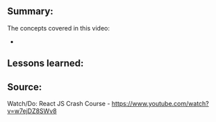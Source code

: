 ## Summary:
The concepts covered in this video:

* 

## Lessons learned:


## Source:
Watch/Do: React JS Crash Course - https://www.youtube.com/watch?v=w7ejDZ8SWv8